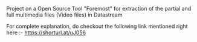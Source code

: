 Project on a Open Source Tool "Foremost" for extraction of the partial and full multimedia files (Video files) in Datastream

For complete explanation, do checkout the following link mentioned right here :- https://shorturl.at/uJ056
